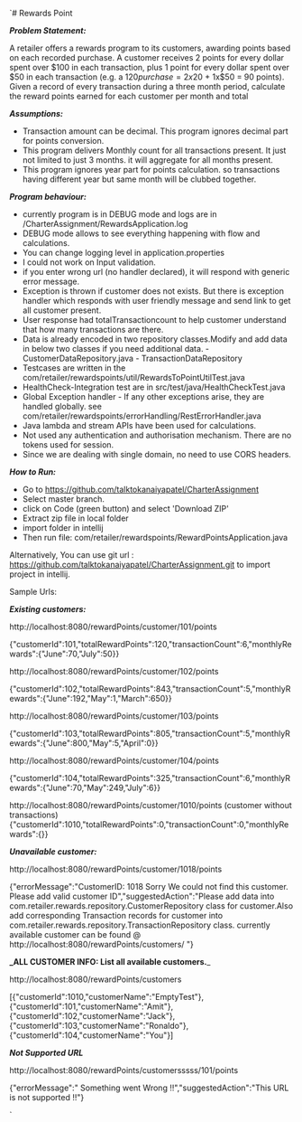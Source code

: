 `# Rewards Point 

**_Problem Statement:_**

A retailer offers a rewards program to its customers, awarding points based on each recorded purchase.
A customer receives 2 points for every dollar spent over $100 in each transaction, plus 1 point for every dollar spent over $50 in each transaction
(e.g. a $120 purchase = 2x$20 + 1x$50 = 90 points).
Given a record of every transaction during a three month period, calculate the reward points earned for each customer per month and total

**_Assumptions:_**

- Transaction amount can be decimal. This program ignores decimal part for points conversion.
- This program delivers Monthly count for all transactions present. It just not limited to just 3 months. it will aggregate for all months present.
- This program ignores year part for points calculation. so transactions having different year but same month will be clubbed together.

**_Program behaviour:_**

- currently program is in DEBUG mode and logs are in /CharterAssignment/RewardsApplication.log
- DEBUG mode allows to see everything happening with flow and calculations.
- You can change logging level in application.properties
- I could not work on Input validation.
- if you enter wrong url (no handler declared), it will respond with generic error message.
- Exception is thrown if customer does not exists. But there is exception handler which responds with user friendly message and send link to get all customer present.
- User response had totalTransactioncount to help customer understand that how many transactions are there.
- Data is already encoded in two repository classes.Modify and add data in below two classes if you need additional data.
        - CustomerDataRepository.java
        - TransactionDataRepository
- Testcases are written in the com/retailer/rewardspoints/util/RewardsToPointUtilTest.java
- HealthCheck-Integration test are in src/test/java/HealthCheckTest.java
- Global Exception handler - If any other exceptions arise, they are handled globally. see com/retailer/rewardspoints/errorHandling/RestErrorHandler.java
- Java lambda and stream APIs have been used for calculations.
- Not used any authentication and authorisation mechanism. There are no tokens used for session.
- Since we are dealing with single domain, no need to use CORS headers.


**_How to Run:_**

- Go to https://github.com/talktokanaiyapatel/CharterAssignment
- Select master branch.
- click on Code (green button) and select 'Download ZIP'
- Extract zip file in local folder
- import folder in intellij
- Then run file: com/retailer/rewardspoints/RewardPointsApplication.java

Alternatively, You can use git url : https://github.com/talktokanaiyapatel/CharterAssignment.git to import project in intellij.

Sample Urls:

**_Existing customers:_**

http://localhost:8080/rewardPoints/customer/101/points

{"customerId":101,"totalRewardPoints":120,"transactionCount":6,"monthlyRewards":{"June":70,"July":50}}

http://localhost:8080/rewardPoints/customer/102/points

{"customerId":102,"totalRewardPoints":843,"transactionCount":5,"monthlyRewards":{"June":192,"May":1,"March":650}}

http://localhost:8080/rewardPoints/customer/103/points

{"customerId":103,"totalRewardPoints":805,"transactionCount":5,"monthlyRewards":{"June":800,"May":5,"April":0}}

http://localhost:8080/rewardPoints/customer/104/points

{"customerId":104,"totalRewardPoints":325,"transactionCount":6,"monthlyRewards":{"June":70,"May":249,"July":6}}

http://localhost:8080/rewardPoints/customer/1010/points (customer without transactions)
{"customerId":1010,"totalRewardPoints":0,"transactionCount":0,"monthlyRewards":{}}


_**Unavailable customer:**_

http://localhost:8080/rewardPoints/customer/1018/points

{"errorMessage":"CustomerID: 1018 Sorry We could not find this customer. Please add valid customer ID","suggestedAction":"Please add data into com.retailer.rewards.repository.CustomerRepository class for customer.Also add corresponding Transaction records for customer into com.retailer.rewards.repository.TransactionRepository class. currently available customer can be found @ http://localhost:8080/rewardPoints/customers/ "}


**_ALL CUSTOMER INFO: List all available customers.**_

http://localhost:8080/rewardPoints/customers

[{"customerId":1010,"customerName":"EmptyTest"},{"customerId":101,"customerName":"Amit"},{"customerId":102,"customerName":"Jack"},{"customerId":103,"customerName":"Ronaldo"},{"customerId":104,"customerName":"You"}]

**_Not Supported URL_**

http://localhost:8080/rewardPoints/customersssss/101/points

{"errorMessage":" Something went Wrong !!","suggestedAction":"This URL is not supported !!"}




`